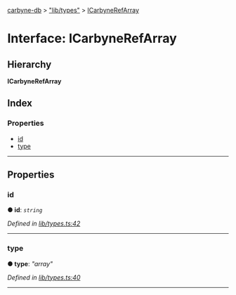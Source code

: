 [carbyne-db](../README.md) > ["lib/types"](../modules/_lib_types_.md) > [ICarbyneRefArray](../interfaces/_lib_types_.icarbynerefarray.md)

# Interface: ICarbyneRefArray

## Hierarchy

**ICarbyneRefArray**

## Index

### Properties

* [id](_lib_types_.icarbynerefarray.md#id)
* [type](_lib_types_.icarbynerefarray.md#type)

---

## Properties

<a id="id"></a>

###  id

**● id**: *`string`*

*Defined in [lib/types.ts:42](https://github.com/allotropelabs/carbyne/blob/e902363/lib/types.ts#L42)*

___
<a id="type"></a>

###  type

**● type**: *"array"*

*Defined in [lib/types.ts:40](https://github.com/allotropelabs/carbyne/blob/e902363/lib/types.ts#L40)*

___

